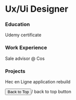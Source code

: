 # Ux/Ui Designer

### Education 
Udemy certificate 

### Work Experience
Sale advisor @ Cos

### Projects
Hec en Ligne application rebuild

<button id="backToTopBtn" onclick="scrollToTop()">Back to Top</button>/
back to top button
